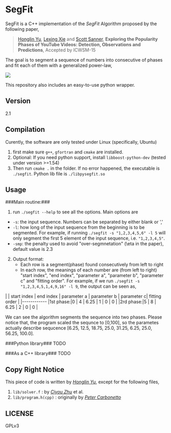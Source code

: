 SegFit
=========

SegFit is a C++ implementation of the *SegFit* Algorithm proposed by the following paper,


>[Honglin Yu](http://yuhonglin.github.io/), [Lexing Xie](http://users.cecs.anu.edu.au/~xlx/) and [Scott Sanner](http://users.cecs.anu.edu.au/~ssanner/), **Exploring the Popularity Phases of YouTube Videos: Detection, Observations and Predictions**, Accepted by ICWSM-15



The goal is to segment a sequence of numbers into consecutive of phases and fit each of them with a generalized power-law,


<img style="display: block; margin-left: auto; margin-right: auto;" src="http://www.sciweavers.org/upload/Tex2Img_1426051911/render.png">



This repository also includes an easy-to-use python wrapper.

Version
-------
2.1

Compilation
-----------
Curently, the software are only tested under Linux (specifically, Ubuntu)
1. first make sure ```g++```, ```gfortran``` and ```cmake``` are installed.
2. Optional: If you need python support, install ```libboost-python-dev``` (tested under version >=1.54)
3. Then run ```cmake .``` in the folder. If no error happened, the executable is ```./segfit```. Python lib file is ```./libpysegfit.so```


Usage
----
###Main routine:###
1. run ```./segfit --help``` to see all the options. Main options are
  * ```-s```: the input sequence. Numbers can be separated by either blank or ','
  * ```-l```: how long of the input sequence from the beginning is to be segmented. For example, if running ```./segfit -s "1,2,3,4,5,6" -l 5``` will only segment the first 5 element of the input sequence, i.e. ```"1,2,3,4,5"```.
  * ```-smp```: the penalty used to avoid "over-segmnetation" (\eta in the paper), default value is 2.3

2. Output format: 
   * Each row is a segment(phase) found consecutively from left to right
   * In each row, the meanings of each number are (from left to right) "start index", "end index", "parameter a", "parameter b", "parameter c" and "fitting order". For example, if we run ```./segfit -s "1,2,3,4,5,1,4,9,16" -l 9```, the output can be seen as,
   
| | start index | end index | parameter a | parameter b | parameter c| fitting order |
|------------
|1st phase:|0 |	4	| 6.25 |	1 |	0 |	0 |
|2rd phase:|5 |	8 |	6.25 | 	2 |	0 |	0 |

We can see the algorithm segments the sequence into two phases. Please notice that, the program scaled the sequnce to [0,100], so the parametes actually describe sequcence [6.25, 12.5, 18.75, 25.0, 31.25, 6.25, 25.0, 56.25, 100.0].


###Python library###
TODO

###As a C++ library###
TODO
   
Copy Right Notice
-----------------
This piece of code is written by [*Honglin Yu*](http://yuhonglin.github.io/), except for the following files,

1. ```lib/solver.f``` : by [*Ciyou Zhu*](http://users.iems.northwestern.edu/~nocedal/lbfgsb.html) et al.
2. ```lib/program.h(cpp)``` : originally by [*Peter Carbonetto*](http://www.cs.ubc.ca/~pcarbo/lbfgsb-for-matlab.html)

LICENSE
-------
GPLv3

